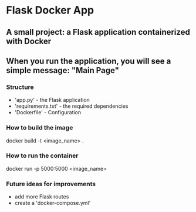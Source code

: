 # Flask Docker App

## A small project: a Flask application containerized with Docker
## When you run the application, you will see a simple message: "Main Page"

### Structure
- 'app.py' - the Flask application
- 'requirements.txt' - the required dependencies
- 'Dockerfile' - Configuration

### How to build the image
docker build -t <image_name> .

### How to run the container
docker run -p 5000:5000 <image_name>

### Future ideas for improvements
- add more Flask routes
- create a 'docker-compose.yml'
